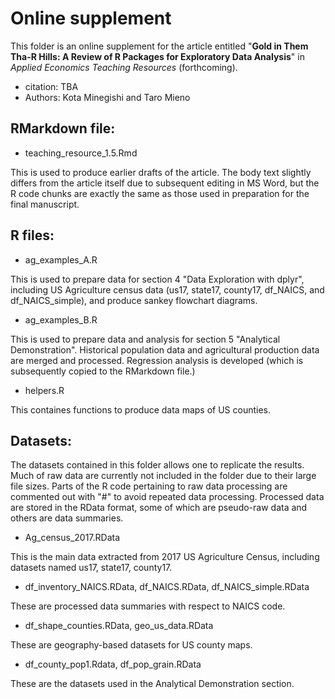# Online supplement

This folder is an online supplement for the article entitled "**Gold in Them Tha-R Hills: A Review of R Packages for Exploratory Data Analysis**" in _Applied Economics Teaching Resources_ (forthcoming).

+ citation: TBA
+ Authors: Kota Minegishi and Taro Mieno

## RMarkdown file: 

+ teaching_resource_1.5.Rmd 

This is used to produce earlier drafts of the article. The body text slightly differs from the article itself due to subsequent editing in MS Word, but the R code chunks are exactly the same as those used in preparation for the final manuscript. 


## R files:
+ ag_examples_A.R

This is used to prepare data for section 4 "Data Exploration with dplyr", including US Agriculture census data (us17, state17, county17, df_NAICS, and df_NAICS_simple), and produce sankey flowchart diagrams. 

+ ag_examples_B.R

This is used to prepare data and analysis for section 5 "Analytical Demonstration". Historical population data and agricultural production data are merged and processed. Regression analysis is developed (which is subsequently copied to the RMarkdown file.) 

+ helpers.R

This containes functions to produce data maps of US counties. 

## Datasets:
The datasets contained in this folder allows one to replicate the results. Much of raw data are currently not included in the folder due to their large file sizes. Parts of the R code pertaining to raw data processing are commented out with "#" to avoid repeated data processing. Processed data are stored in the RData format, some of which are pseudo-raw data and others are data summaries.  
    
+ Ag_census_2017.RData
 
This is the main data extracted from 2017 US Agriculture Census, including datasets named us17, state17, county17. 

+ df_inventory_NAICS.RData, df_NAICS.RData, df_NAICS_simple.RData

These are processed data summaries with respect to NAICS code.

+ df_shape_counties.RData, geo_us_data.RData

These are geography-based datasets for US county maps.

+ df_county_pop1.Rdata, df_pop_grain.RData

These are the datasets used in the Analytical Demonstration section. 





